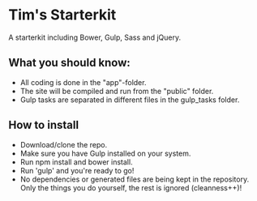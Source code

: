 # Tim's Starterkit
A starterkit including Bower, Gulp, Sass and jQuery.

## What you should know:
* All coding is done in the "app"-folder.
* The site will be compiled and run from the "public" folder.
* Gulp tasks are separated in different files in the gulp_tasks folder.

## How to install
* Download/clone the repo.
* Make sure you have Gulp installed on your system.
* Run npm install and bower install.
* Run 'gulp' and you're ready to go!
* No dependencies or generated files are being kept in the repository. Only the things you do yourself, the rest is ignored (cleanness++)!
